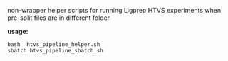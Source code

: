  non-wrapper helper scripts for running Ligprep HTVS experiments when pre-split files are in different folder

**usage:**
```
bash  htvs_pipeline_helper.sh
sbatch htvs_pipeline_sbatch.sh
```

